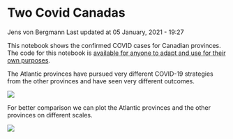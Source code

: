 Two Covid Canadas
================
Jens von Bergmann
Last updated at 05 January, 2021 - 19:27

This notebook shows the confirmed COVID cases for Canadian provinces.
The code for this notebook is [available for anyone to adapt and use for
their own
purposes](https://github.com/mountainMath/BCCovidSnippets/blob/main/two_covid_canadas.Rmd).

The Atlantic provinces have pursued very different COVID-19 strategies
from the other provinces and have seen very different outcomes.

![](https://bccovid.s3.ca-central-1.amazonaws.com/two-covid-canadas.png)

For better comparison we can plot the Atlantic provinces and the other
provinces on different scales.

![](https://bccovid.s3.ca-central-1.amazonaws.com/two-covid-canadas-overview.png)

